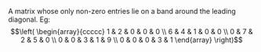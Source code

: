 A matrix whose only non-zero entries lie on a band around the leading
diagonal. Eg: $$\left( 
\begin{array}{ccccc} 
1 & 2 & 0 & 0 & 0 \\
6 & 4 & 1 & 0 & 0 \\
0 & 7 & 2 & 5 & 0 \\
0 & 0 & 3 & 1 & 9 \\
0 & 0 & 0 & 3 & 1
\end{array}
\right)$$

